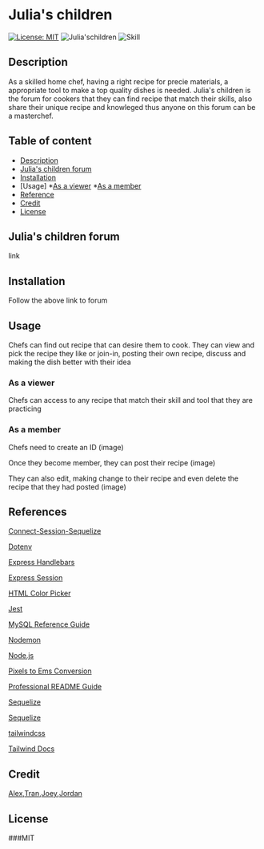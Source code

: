 # Julia's children
[![License: MIT](https://img.shields.io/badge/License-MIT-yellow.svg)](https://opensource.org/licenses/MIT)
![Julia'schildren](https://img.shields.io/badge/Project-Julia'%20Children-green)
![Skill](https://img.shields.io/badge/Skill%20included-npm%20HTML%20CSS%20JAVA-blue)

## Description
As a skilled home chef, having a right recipe for precie materials, a appropriate tool to make a top quality dishes is needed. Julia's children is the forum for cookers that they can find recipe that match their skills, also share their unique recipe and knowleged thus anyone on this forum can be a masterchef.

## Table of content
* [Description](#description)
* [Julia's children forum](#julias-children-forum)
* [Installation](#installation)
* [Usage]
    *[As a viewer](#as-a-viewer)
    *[As a member](#as-a-member)
* [Reference](#references)
* [Credit](#credit)
* [License](#license)

## Julia's children forum
link

## Installation
Follow the above link to forum

## Usage
Chefs can find out recipe that can desire them to cook. They can view and pick the recipe they like or join-in, posting their own recipe, discuss and making the dish better with their idea

### As a viewer
Chefs can access to any recipe that match their skill and tool that they are practicing
### As a member
Chefs need to create an ID (image)

Once they become member, they can post their recipe
 (image)

They can also edit, making change to their recipe and even delete the recipe that they had posted
(image)

## References
[Connect-Session-Sequelize](https://www.npmjs.com/package/connect-session-sequelize)

[Dotenv](https://www.npmjs.com/package/dotenv)

[Express Handlebars](https://www.npmjs.com/package/express-handlebars)

[Express Session](https://www.npmjs.com/package/express-session)

[HTML Color Picker](https://www.w3schools.com/colors/colors_picker.asp)

[Jest](https://jestjs.io/docs/getting-started)

[MySQL Reference Guide](https://coding-boot-camp.github.io/full-stack/mysql/mysql-reference-guide)

[Nodemon](https://www.npmjs.com/package/nodemon)

[Node.js](https://nodejs.org/api/path.html)

[Pixels to Ems Conversion](https://www.w3schools.com/tags/ref_pxtoemconversion.asp)

[Professional README Guide](https://coding-boot-camp.github.io/full-stack/github/professional-readme-guide)

[Sequelize](https://sequelize.org/v5/manual/getting-started.html)

[Sequelize](https://www.npmjs.com/package/sequelize)

[tailwindcss](https://www.npmjs.com/package/tailwindcss)

[Tailwind Docs](https://tailwindcss.com/docs/installation)

## Credit
[Alex],[Tran],[Joey],[Jordan]

## License
###MIT

[Alex]:https://github.com/AlexandertheGreat491
[Tran]:https://github.com/LoiT1020
[Joey]:https://github.com/J0J0C0DING
[Jordan]:https://github.com/J0J0C0DING



